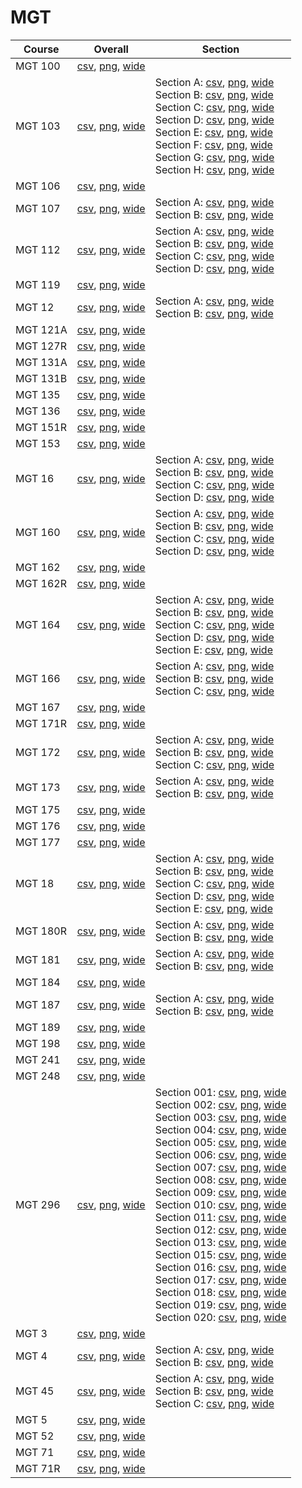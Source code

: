 # MGT

| Course | Overall | Section |
| ------ | ------- | ------- |
| MGT 100 | [csv](https://github.com/UCSD-Historical-Enrollment-Data/2024Winter/blob/main/overall/MGT%20100.csv), [png](https://raw.githubusercontent.com/UCSD-Historical-Enrollment-Data/2024Winter/main/plot_overall/MGT%20100.png), [wide](https://raw.githubusercontent.com/UCSD-Historical-Enrollment-Data/2024Winter/main/plot_overall_wide/MGT%20100.png) |  |
| MGT 103 | [csv](https://github.com/UCSD-Historical-Enrollment-Data/2024Winter/blob/main/overall/MGT%20103.csv), [png](https://raw.githubusercontent.com/UCSD-Historical-Enrollment-Data/2024Winter/main/plot_overall/MGT%20103.png), [wide](https://raw.githubusercontent.com/UCSD-Historical-Enrollment-Data/2024Winter/main/plot_overall_wide/MGT%20103.png) | Section A: [csv](https://github.com/UCSD-Historical-Enrollment-Data/2024Winter/blob/main/section/MGT%20103_A.csv), [png](https://raw.githubusercontent.com/UCSD-Historical-Enrollment-Data/2024Winter/main/plot_section/MGT%20103_A.png), [wide](https://raw.githubusercontent.com/UCSD-Historical-Enrollment-Data/2024Winter/main/plot_section_wide/MGT%20103_A.png)<br>Section B: [csv](https://github.com/UCSD-Historical-Enrollment-Data/2024Winter/blob/main/section/MGT%20103_B.csv), [png](https://raw.githubusercontent.com/UCSD-Historical-Enrollment-Data/2024Winter/main/plot_section/MGT%20103_B.png), [wide](https://raw.githubusercontent.com/UCSD-Historical-Enrollment-Data/2024Winter/main/plot_section_wide/MGT%20103_B.png)<br>Section C: [csv](https://github.com/UCSD-Historical-Enrollment-Data/2024Winter/blob/main/section/MGT%20103_C.csv), [png](https://raw.githubusercontent.com/UCSD-Historical-Enrollment-Data/2024Winter/main/plot_section/MGT%20103_C.png), [wide](https://raw.githubusercontent.com/UCSD-Historical-Enrollment-Data/2024Winter/main/plot_section_wide/MGT%20103_C.png)<br>Section D: [csv](https://github.com/UCSD-Historical-Enrollment-Data/2024Winter/blob/main/section/MGT%20103_D.csv), [png](https://raw.githubusercontent.com/UCSD-Historical-Enrollment-Data/2024Winter/main/plot_section/MGT%20103_D.png), [wide](https://raw.githubusercontent.com/UCSD-Historical-Enrollment-Data/2024Winter/main/plot_section_wide/MGT%20103_D.png)<br>Section E: [csv](https://github.com/UCSD-Historical-Enrollment-Data/2024Winter/blob/main/section/MGT%20103_E.csv), [png](https://raw.githubusercontent.com/UCSD-Historical-Enrollment-Data/2024Winter/main/plot_section/MGT%20103_E.png), [wide](https://raw.githubusercontent.com/UCSD-Historical-Enrollment-Data/2024Winter/main/plot_section_wide/MGT%20103_E.png)<br>Section F: [csv](https://github.com/UCSD-Historical-Enrollment-Data/2024Winter/blob/main/section/MGT%20103_F.csv), [png](https://raw.githubusercontent.com/UCSD-Historical-Enrollment-Data/2024Winter/main/plot_section/MGT%20103_F.png), [wide](https://raw.githubusercontent.com/UCSD-Historical-Enrollment-Data/2024Winter/main/plot_section_wide/MGT%20103_F.png)<br>Section G: [csv](https://github.com/UCSD-Historical-Enrollment-Data/2024Winter/blob/main/section/MGT%20103_G.csv), [png](https://raw.githubusercontent.com/UCSD-Historical-Enrollment-Data/2024Winter/main/plot_section/MGT%20103_G.png), [wide](https://raw.githubusercontent.com/UCSD-Historical-Enrollment-Data/2024Winter/main/plot_section_wide/MGT%20103_G.png)<br>Section H: [csv](https://github.com/UCSD-Historical-Enrollment-Data/2024Winter/blob/main/section/MGT%20103_H.csv), [png](https://raw.githubusercontent.com/UCSD-Historical-Enrollment-Data/2024Winter/main/plot_section/MGT%20103_H.png), [wide](https://raw.githubusercontent.com/UCSD-Historical-Enrollment-Data/2024Winter/main/plot_section_wide/MGT%20103_H.png) |
| MGT 106 | [csv](https://github.com/UCSD-Historical-Enrollment-Data/2024Winter/blob/main/overall/MGT%20106.csv), [png](https://raw.githubusercontent.com/UCSD-Historical-Enrollment-Data/2024Winter/main/plot_overall/MGT%20106.png), [wide](https://raw.githubusercontent.com/UCSD-Historical-Enrollment-Data/2024Winter/main/plot_overall_wide/MGT%20106.png) |  |
| MGT 107 | [csv](https://github.com/UCSD-Historical-Enrollment-Data/2024Winter/blob/main/overall/MGT%20107.csv), [png](https://raw.githubusercontent.com/UCSD-Historical-Enrollment-Data/2024Winter/main/plot_overall/MGT%20107.png), [wide](https://raw.githubusercontent.com/UCSD-Historical-Enrollment-Data/2024Winter/main/plot_overall_wide/MGT%20107.png) | Section A: [csv](https://github.com/UCSD-Historical-Enrollment-Data/2024Winter/blob/main/section/MGT%20107_A.csv), [png](https://raw.githubusercontent.com/UCSD-Historical-Enrollment-Data/2024Winter/main/plot_section/MGT%20107_A.png), [wide](https://raw.githubusercontent.com/UCSD-Historical-Enrollment-Data/2024Winter/main/plot_section_wide/MGT%20107_A.png)<br>Section B: [csv](https://github.com/UCSD-Historical-Enrollment-Data/2024Winter/blob/main/section/MGT%20107_B.csv), [png](https://raw.githubusercontent.com/UCSD-Historical-Enrollment-Data/2024Winter/main/plot_section/MGT%20107_B.png), [wide](https://raw.githubusercontent.com/UCSD-Historical-Enrollment-Data/2024Winter/main/plot_section_wide/MGT%20107_B.png) |
| MGT 112 | [csv](https://github.com/UCSD-Historical-Enrollment-Data/2024Winter/blob/main/overall/MGT%20112.csv), [png](https://raw.githubusercontent.com/UCSD-Historical-Enrollment-Data/2024Winter/main/plot_overall/MGT%20112.png), [wide](https://raw.githubusercontent.com/UCSD-Historical-Enrollment-Data/2024Winter/main/plot_overall_wide/MGT%20112.png) | Section A: [csv](https://github.com/UCSD-Historical-Enrollment-Data/2024Winter/blob/main/section/MGT%20112_A.csv), [png](https://raw.githubusercontent.com/UCSD-Historical-Enrollment-Data/2024Winter/main/plot_section/MGT%20112_A.png), [wide](https://raw.githubusercontent.com/UCSD-Historical-Enrollment-Data/2024Winter/main/plot_section_wide/MGT%20112_A.png)<br>Section B: [csv](https://github.com/UCSD-Historical-Enrollment-Data/2024Winter/blob/main/section/MGT%20112_B.csv), [png](https://raw.githubusercontent.com/UCSD-Historical-Enrollment-Data/2024Winter/main/plot_section/MGT%20112_B.png), [wide](https://raw.githubusercontent.com/UCSD-Historical-Enrollment-Data/2024Winter/main/plot_section_wide/MGT%20112_B.png)<br>Section C: [csv](https://github.com/UCSD-Historical-Enrollment-Data/2024Winter/blob/main/section/MGT%20112_C.csv), [png](https://raw.githubusercontent.com/UCSD-Historical-Enrollment-Data/2024Winter/main/plot_section/MGT%20112_C.png), [wide](https://raw.githubusercontent.com/UCSD-Historical-Enrollment-Data/2024Winter/main/plot_section_wide/MGT%20112_C.png)<br>Section D: [csv](https://github.com/UCSD-Historical-Enrollment-Data/2024Winter/blob/main/section/MGT%20112_D.csv), [png](https://raw.githubusercontent.com/UCSD-Historical-Enrollment-Data/2024Winter/main/plot_section/MGT%20112_D.png), [wide](https://raw.githubusercontent.com/UCSD-Historical-Enrollment-Data/2024Winter/main/plot_section_wide/MGT%20112_D.png) |
| MGT 119 | [csv](https://github.com/UCSD-Historical-Enrollment-Data/2024Winter/blob/main/overall/MGT%20119.csv), [png](https://raw.githubusercontent.com/UCSD-Historical-Enrollment-Data/2024Winter/main/plot_overall/MGT%20119.png), [wide](https://raw.githubusercontent.com/UCSD-Historical-Enrollment-Data/2024Winter/main/plot_overall_wide/MGT%20119.png) |  |
| MGT 12 | [csv](https://github.com/UCSD-Historical-Enrollment-Data/2024Winter/blob/main/overall/MGT%2012.csv), [png](https://raw.githubusercontent.com/UCSD-Historical-Enrollment-Data/2024Winter/main/plot_overall/MGT%2012.png), [wide](https://raw.githubusercontent.com/UCSD-Historical-Enrollment-Data/2024Winter/main/plot_overall_wide/MGT%2012.png) | Section A: [csv](https://github.com/UCSD-Historical-Enrollment-Data/2024Winter/blob/main/section/MGT%2012_A.csv), [png](https://raw.githubusercontent.com/UCSD-Historical-Enrollment-Data/2024Winter/main/plot_section/MGT%2012_A.png), [wide](https://raw.githubusercontent.com/UCSD-Historical-Enrollment-Data/2024Winter/main/plot_section_wide/MGT%2012_A.png)<br>Section B: [csv](https://github.com/UCSD-Historical-Enrollment-Data/2024Winter/blob/main/section/MGT%2012_B.csv), [png](https://raw.githubusercontent.com/UCSD-Historical-Enrollment-Data/2024Winter/main/plot_section/MGT%2012_B.png), [wide](https://raw.githubusercontent.com/UCSD-Historical-Enrollment-Data/2024Winter/main/plot_section_wide/MGT%2012_B.png) |
| MGT 121A | [csv](https://github.com/UCSD-Historical-Enrollment-Data/2024Winter/blob/main/overall/MGT%20121A.csv), [png](https://raw.githubusercontent.com/UCSD-Historical-Enrollment-Data/2024Winter/main/plot_overall/MGT%20121A.png), [wide](https://raw.githubusercontent.com/UCSD-Historical-Enrollment-Data/2024Winter/main/plot_overall_wide/MGT%20121A.png) |  |
| MGT 127R | [csv](https://github.com/UCSD-Historical-Enrollment-Data/2024Winter/blob/main/overall/MGT%20127R.csv), [png](https://raw.githubusercontent.com/UCSD-Historical-Enrollment-Data/2024Winter/main/plot_overall/MGT%20127R.png), [wide](https://raw.githubusercontent.com/UCSD-Historical-Enrollment-Data/2024Winter/main/plot_overall_wide/MGT%20127R.png) |  |
| MGT 131A | [csv](https://github.com/UCSD-Historical-Enrollment-Data/2024Winter/blob/main/overall/MGT%20131A.csv), [png](https://raw.githubusercontent.com/UCSD-Historical-Enrollment-Data/2024Winter/main/plot_overall/MGT%20131A.png), [wide](https://raw.githubusercontent.com/UCSD-Historical-Enrollment-Data/2024Winter/main/plot_overall_wide/MGT%20131A.png) |  |
| MGT 131B | [csv](https://github.com/UCSD-Historical-Enrollment-Data/2024Winter/blob/main/overall/MGT%20131B.csv), [png](https://raw.githubusercontent.com/UCSD-Historical-Enrollment-Data/2024Winter/main/plot_overall/MGT%20131B.png), [wide](https://raw.githubusercontent.com/UCSD-Historical-Enrollment-Data/2024Winter/main/plot_overall_wide/MGT%20131B.png) |  |
| MGT 135 | [csv](https://github.com/UCSD-Historical-Enrollment-Data/2024Winter/blob/main/overall/MGT%20135.csv), [png](https://raw.githubusercontent.com/UCSD-Historical-Enrollment-Data/2024Winter/main/plot_overall/MGT%20135.png), [wide](https://raw.githubusercontent.com/UCSD-Historical-Enrollment-Data/2024Winter/main/plot_overall_wide/MGT%20135.png) |  |
| MGT 136 | [csv](https://github.com/UCSD-Historical-Enrollment-Data/2024Winter/blob/main/overall/MGT%20136.csv), [png](https://raw.githubusercontent.com/UCSD-Historical-Enrollment-Data/2024Winter/main/plot_overall/MGT%20136.png), [wide](https://raw.githubusercontent.com/UCSD-Historical-Enrollment-Data/2024Winter/main/plot_overall_wide/MGT%20136.png) |  |
| MGT 151R | [csv](https://github.com/UCSD-Historical-Enrollment-Data/2024Winter/blob/main/overall/MGT%20151R.csv), [png](https://raw.githubusercontent.com/UCSD-Historical-Enrollment-Data/2024Winter/main/plot_overall/MGT%20151R.png), [wide](https://raw.githubusercontent.com/UCSD-Historical-Enrollment-Data/2024Winter/main/plot_overall_wide/MGT%20151R.png) |  |
| MGT 153 | [csv](https://github.com/UCSD-Historical-Enrollment-Data/2024Winter/blob/main/overall/MGT%20153.csv), [png](https://raw.githubusercontent.com/UCSD-Historical-Enrollment-Data/2024Winter/main/plot_overall/MGT%20153.png), [wide](https://raw.githubusercontent.com/UCSD-Historical-Enrollment-Data/2024Winter/main/plot_overall_wide/MGT%20153.png) |  |
| MGT 16 | [csv](https://github.com/UCSD-Historical-Enrollment-Data/2024Winter/blob/main/overall/MGT%2016.csv), [png](https://raw.githubusercontent.com/UCSD-Historical-Enrollment-Data/2024Winter/main/plot_overall/MGT%2016.png), [wide](https://raw.githubusercontent.com/UCSD-Historical-Enrollment-Data/2024Winter/main/plot_overall_wide/MGT%2016.png) | Section A: [csv](https://github.com/UCSD-Historical-Enrollment-Data/2024Winter/blob/main/section/MGT%2016_A.csv), [png](https://raw.githubusercontent.com/UCSD-Historical-Enrollment-Data/2024Winter/main/plot_section/MGT%2016_A.png), [wide](https://raw.githubusercontent.com/UCSD-Historical-Enrollment-Data/2024Winter/main/plot_section_wide/MGT%2016_A.png)<br>Section B: [csv](https://github.com/UCSD-Historical-Enrollment-Data/2024Winter/blob/main/section/MGT%2016_B.csv), [png](https://raw.githubusercontent.com/UCSD-Historical-Enrollment-Data/2024Winter/main/plot_section/MGT%2016_B.png), [wide](https://raw.githubusercontent.com/UCSD-Historical-Enrollment-Data/2024Winter/main/plot_section_wide/MGT%2016_B.png)<br>Section C: [csv](https://github.com/UCSD-Historical-Enrollment-Data/2024Winter/blob/main/section/MGT%2016_C.csv), [png](https://raw.githubusercontent.com/UCSD-Historical-Enrollment-Data/2024Winter/main/plot_section/MGT%2016_C.png), [wide](https://raw.githubusercontent.com/UCSD-Historical-Enrollment-Data/2024Winter/main/plot_section_wide/MGT%2016_C.png)<br>Section D: [csv](https://github.com/UCSD-Historical-Enrollment-Data/2024Winter/blob/main/section/MGT%2016_D.csv), [png](https://raw.githubusercontent.com/UCSD-Historical-Enrollment-Data/2024Winter/main/plot_section/MGT%2016_D.png), [wide](https://raw.githubusercontent.com/UCSD-Historical-Enrollment-Data/2024Winter/main/plot_section_wide/MGT%2016_D.png) |
| MGT 160 | [csv](https://github.com/UCSD-Historical-Enrollment-Data/2024Winter/blob/main/overall/MGT%20160.csv), [png](https://raw.githubusercontent.com/UCSD-Historical-Enrollment-Data/2024Winter/main/plot_overall/MGT%20160.png), [wide](https://raw.githubusercontent.com/UCSD-Historical-Enrollment-Data/2024Winter/main/plot_overall_wide/MGT%20160.png) | Section A: [csv](https://github.com/UCSD-Historical-Enrollment-Data/2024Winter/blob/main/section/MGT%20160_A.csv), [png](https://raw.githubusercontent.com/UCSD-Historical-Enrollment-Data/2024Winter/main/plot_section/MGT%20160_A.png), [wide](https://raw.githubusercontent.com/UCSD-Historical-Enrollment-Data/2024Winter/main/plot_section_wide/MGT%20160_A.png)<br>Section B: [csv](https://github.com/UCSD-Historical-Enrollment-Data/2024Winter/blob/main/section/MGT%20160_B.csv), [png](https://raw.githubusercontent.com/UCSD-Historical-Enrollment-Data/2024Winter/main/plot_section/MGT%20160_B.png), [wide](https://raw.githubusercontent.com/UCSD-Historical-Enrollment-Data/2024Winter/main/plot_section_wide/MGT%20160_B.png)<br>Section C: [csv](https://github.com/UCSD-Historical-Enrollment-Data/2024Winter/blob/main/section/MGT%20160_C.csv), [png](https://raw.githubusercontent.com/UCSD-Historical-Enrollment-Data/2024Winter/main/plot_section/MGT%20160_C.png), [wide](https://raw.githubusercontent.com/UCSD-Historical-Enrollment-Data/2024Winter/main/plot_section_wide/MGT%20160_C.png)<br>Section D: [csv](https://github.com/UCSD-Historical-Enrollment-Data/2024Winter/blob/main/section/MGT%20160_D.csv), [png](https://raw.githubusercontent.com/UCSD-Historical-Enrollment-Data/2024Winter/main/plot_section/MGT%20160_D.png), [wide](https://raw.githubusercontent.com/UCSD-Historical-Enrollment-Data/2024Winter/main/plot_section_wide/MGT%20160_D.png) |
| MGT 162 | [csv](https://github.com/UCSD-Historical-Enrollment-Data/2024Winter/blob/main/overall/MGT%20162.csv), [png](https://raw.githubusercontent.com/UCSD-Historical-Enrollment-Data/2024Winter/main/plot_overall/MGT%20162.png), [wide](https://raw.githubusercontent.com/UCSD-Historical-Enrollment-Data/2024Winter/main/plot_overall_wide/MGT%20162.png) |  |
| MGT 162R | [csv](https://github.com/UCSD-Historical-Enrollment-Data/2024Winter/blob/main/overall/MGT%20162R.csv), [png](https://raw.githubusercontent.com/UCSD-Historical-Enrollment-Data/2024Winter/main/plot_overall/MGT%20162R.png), [wide](https://raw.githubusercontent.com/UCSD-Historical-Enrollment-Data/2024Winter/main/plot_overall_wide/MGT%20162R.png) |  |
| MGT 164 | [csv](https://github.com/UCSD-Historical-Enrollment-Data/2024Winter/blob/main/overall/MGT%20164.csv), [png](https://raw.githubusercontent.com/UCSD-Historical-Enrollment-Data/2024Winter/main/plot_overall/MGT%20164.png), [wide](https://raw.githubusercontent.com/UCSD-Historical-Enrollment-Data/2024Winter/main/plot_overall_wide/MGT%20164.png) | Section A: [csv](https://github.com/UCSD-Historical-Enrollment-Data/2024Winter/blob/main/section/MGT%20164_A.csv), [png](https://raw.githubusercontent.com/UCSD-Historical-Enrollment-Data/2024Winter/main/plot_section/MGT%20164_A.png), [wide](https://raw.githubusercontent.com/UCSD-Historical-Enrollment-Data/2024Winter/main/plot_section_wide/MGT%20164_A.png)<br>Section B: [csv](https://github.com/UCSD-Historical-Enrollment-Data/2024Winter/blob/main/section/MGT%20164_B.csv), [png](https://raw.githubusercontent.com/UCSD-Historical-Enrollment-Data/2024Winter/main/plot_section/MGT%20164_B.png), [wide](https://raw.githubusercontent.com/UCSD-Historical-Enrollment-Data/2024Winter/main/plot_section_wide/MGT%20164_B.png)<br>Section C: [csv](https://github.com/UCSD-Historical-Enrollment-Data/2024Winter/blob/main/section/MGT%20164_C.csv), [png](https://raw.githubusercontent.com/UCSD-Historical-Enrollment-Data/2024Winter/main/plot_section/MGT%20164_C.png), [wide](https://raw.githubusercontent.com/UCSD-Historical-Enrollment-Data/2024Winter/main/plot_section_wide/MGT%20164_C.png)<br>Section D: [csv](https://github.com/UCSD-Historical-Enrollment-Data/2024Winter/blob/main/section/MGT%20164_D.csv), [png](https://raw.githubusercontent.com/UCSD-Historical-Enrollment-Data/2024Winter/main/plot_section/MGT%20164_D.png), [wide](https://raw.githubusercontent.com/UCSD-Historical-Enrollment-Data/2024Winter/main/plot_section_wide/MGT%20164_D.png)<br>Section E: [csv](https://github.com/UCSD-Historical-Enrollment-Data/2024Winter/blob/main/section/MGT%20164_E.csv), [png](https://raw.githubusercontent.com/UCSD-Historical-Enrollment-Data/2024Winter/main/plot_section/MGT%20164_E.png), [wide](https://raw.githubusercontent.com/UCSD-Historical-Enrollment-Data/2024Winter/main/plot_section_wide/MGT%20164_E.png) |
| MGT 166 | [csv](https://github.com/UCSD-Historical-Enrollment-Data/2024Winter/blob/main/overall/MGT%20166.csv), [png](https://raw.githubusercontent.com/UCSD-Historical-Enrollment-Data/2024Winter/main/plot_overall/MGT%20166.png), [wide](https://raw.githubusercontent.com/UCSD-Historical-Enrollment-Data/2024Winter/main/plot_overall_wide/MGT%20166.png) | Section A: [csv](https://github.com/UCSD-Historical-Enrollment-Data/2024Winter/blob/main/section/MGT%20166_A.csv), [png](https://raw.githubusercontent.com/UCSD-Historical-Enrollment-Data/2024Winter/main/plot_section/MGT%20166_A.png), [wide](https://raw.githubusercontent.com/UCSD-Historical-Enrollment-Data/2024Winter/main/plot_section_wide/MGT%20166_A.png)<br>Section B: [csv](https://github.com/UCSD-Historical-Enrollment-Data/2024Winter/blob/main/section/MGT%20166_B.csv), [png](https://raw.githubusercontent.com/UCSD-Historical-Enrollment-Data/2024Winter/main/plot_section/MGT%20166_B.png), [wide](https://raw.githubusercontent.com/UCSD-Historical-Enrollment-Data/2024Winter/main/plot_section_wide/MGT%20166_B.png)<br>Section C: [csv](https://github.com/UCSD-Historical-Enrollment-Data/2024Winter/blob/main/section/MGT%20166_C.csv), [png](https://raw.githubusercontent.com/UCSD-Historical-Enrollment-Data/2024Winter/main/plot_section/MGT%20166_C.png), [wide](https://raw.githubusercontent.com/UCSD-Historical-Enrollment-Data/2024Winter/main/plot_section_wide/MGT%20166_C.png) |
| MGT 167 | [csv](https://github.com/UCSD-Historical-Enrollment-Data/2024Winter/blob/main/overall/MGT%20167.csv), [png](https://raw.githubusercontent.com/UCSD-Historical-Enrollment-Data/2024Winter/main/plot_overall/MGT%20167.png), [wide](https://raw.githubusercontent.com/UCSD-Historical-Enrollment-Data/2024Winter/main/plot_overall_wide/MGT%20167.png) |  |
| MGT 171R | [csv](https://github.com/UCSD-Historical-Enrollment-Data/2024Winter/blob/main/overall/MGT%20171R.csv), [png](https://raw.githubusercontent.com/UCSD-Historical-Enrollment-Data/2024Winter/main/plot_overall/MGT%20171R.png), [wide](https://raw.githubusercontent.com/UCSD-Historical-Enrollment-Data/2024Winter/main/plot_overall_wide/MGT%20171R.png) |  |
| MGT 172 | [csv](https://github.com/UCSD-Historical-Enrollment-Data/2024Winter/blob/main/overall/MGT%20172.csv), [png](https://raw.githubusercontent.com/UCSD-Historical-Enrollment-Data/2024Winter/main/plot_overall/MGT%20172.png), [wide](https://raw.githubusercontent.com/UCSD-Historical-Enrollment-Data/2024Winter/main/plot_overall_wide/MGT%20172.png) | Section A: [csv](https://github.com/UCSD-Historical-Enrollment-Data/2024Winter/blob/main/section/MGT%20172_A.csv), [png](https://raw.githubusercontent.com/UCSD-Historical-Enrollment-Data/2024Winter/main/plot_section/MGT%20172_A.png), [wide](https://raw.githubusercontent.com/UCSD-Historical-Enrollment-Data/2024Winter/main/plot_section_wide/MGT%20172_A.png)<br>Section B: [csv](https://github.com/UCSD-Historical-Enrollment-Data/2024Winter/blob/main/section/MGT%20172_B.csv), [png](https://raw.githubusercontent.com/UCSD-Historical-Enrollment-Data/2024Winter/main/plot_section/MGT%20172_B.png), [wide](https://raw.githubusercontent.com/UCSD-Historical-Enrollment-Data/2024Winter/main/plot_section_wide/MGT%20172_B.png)<br>Section C: [csv](https://github.com/UCSD-Historical-Enrollment-Data/2024Winter/blob/main/section/MGT%20172_C.csv), [png](https://raw.githubusercontent.com/UCSD-Historical-Enrollment-Data/2024Winter/main/plot_section/MGT%20172_C.png), [wide](https://raw.githubusercontent.com/UCSD-Historical-Enrollment-Data/2024Winter/main/plot_section_wide/MGT%20172_C.png) |
| MGT 173 | [csv](https://github.com/UCSD-Historical-Enrollment-Data/2024Winter/blob/main/overall/MGT%20173.csv), [png](https://raw.githubusercontent.com/UCSD-Historical-Enrollment-Data/2024Winter/main/plot_overall/MGT%20173.png), [wide](https://raw.githubusercontent.com/UCSD-Historical-Enrollment-Data/2024Winter/main/plot_overall_wide/MGT%20173.png) | Section A: [csv](https://github.com/UCSD-Historical-Enrollment-Data/2024Winter/blob/main/section/MGT%20173_A.csv), [png](https://raw.githubusercontent.com/UCSD-Historical-Enrollment-Data/2024Winter/main/plot_section/MGT%20173_A.png), [wide](https://raw.githubusercontent.com/UCSD-Historical-Enrollment-Data/2024Winter/main/plot_section_wide/MGT%20173_A.png)<br>Section B: [csv](https://github.com/UCSD-Historical-Enrollment-Data/2024Winter/blob/main/section/MGT%20173_B.csv), [png](https://raw.githubusercontent.com/UCSD-Historical-Enrollment-Data/2024Winter/main/plot_section/MGT%20173_B.png), [wide](https://raw.githubusercontent.com/UCSD-Historical-Enrollment-Data/2024Winter/main/plot_section_wide/MGT%20173_B.png) |
| MGT 175 | [csv](https://github.com/UCSD-Historical-Enrollment-Data/2024Winter/blob/main/overall/MGT%20175.csv), [png](https://raw.githubusercontent.com/UCSD-Historical-Enrollment-Data/2024Winter/main/plot_overall/MGT%20175.png), [wide](https://raw.githubusercontent.com/UCSD-Historical-Enrollment-Data/2024Winter/main/plot_overall_wide/MGT%20175.png) |  |
| MGT 176 | [csv](https://github.com/UCSD-Historical-Enrollment-Data/2024Winter/blob/main/overall/MGT%20176.csv), [png](https://raw.githubusercontent.com/UCSD-Historical-Enrollment-Data/2024Winter/main/plot_overall/MGT%20176.png), [wide](https://raw.githubusercontent.com/UCSD-Historical-Enrollment-Data/2024Winter/main/plot_overall_wide/MGT%20176.png) |  |
| MGT 177 | [csv](https://github.com/UCSD-Historical-Enrollment-Data/2024Winter/blob/main/overall/MGT%20177.csv), [png](https://raw.githubusercontent.com/UCSD-Historical-Enrollment-Data/2024Winter/main/plot_overall/MGT%20177.png), [wide](https://raw.githubusercontent.com/UCSD-Historical-Enrollment-Data/2024Winter/main/plot_overall_wide/MGT%20177.png) |  |
| MGT 18 | [csv](https://github.com/UCSD-Historical-Enrollment-Data/2024Winter/blob/main/overall/MGT%2018.csv), [png](https://raw.githubusercontent.com/UCSD-Historical-Enrollment-Data/2024Winter/main/plot_overall/MGT%2018.png), [wide](https://raw.githubusercontent.com/UCSD-Historical-Enrollment-Data/2024Winter/main/plot_overall_wide/MGT%2018.png) | Section A: [csv](https://github.com/UCSD-Historical-Enrollment-Data/2024Winter/blob/main/section/MGT%2018_A.csv), [png](https://raw.githubusercontent.com/UCSD-Historical-Enrollment-Data/2024Winter/main/plot_section/MGT%2018_A.png), [wide](https://raw.githubusercontent.com/UCSD-Historical-Enrollment-Data/2024Winter/main/plot_section_wide/MGT%2018_A.png)<br>Section B: [csv](https://github.com/UCSD-Historical-Enrollment-Data/2024Winter/blob/main/section/MGT%2018_B.csv), [png](https://raw.githubusercontent.com/UCSD-Historical-Enrollment-Data/2024Winter/main/plot_section/MGT%2018_B.png), [wide](https://raw.githubusercontent.com/UCSD-Historical-Enrollment-Data/2024Winter/main/plot_section_wide/MGT%2018_B.png)<br>Section C: [csv](https://github.com/UCSD-Historical-Enrollment-Data/2024Winter/blob/main/section/MGT%2018_C.csv), [png](https://raw.githubusercontent.com/UCSD-Historical-Enrollment-Data/2024Winter/main/plot_section/MGT%2018_C.png), [wide](https://raw.githubusercontent.com/UCSD-Historical-Enrollment-Data/2024Winter/main/plot_section_wide/MGT%2018_C.png)<br>Section D: [csv](https://github.com/UCSD-Historical-Enrollment-Data/2024Winter/blob/main/section/MGT%2018_D.csv), [png](https://raw.githubusercontent.com/UCSD-Historical-Enrollment-Data/2024Winter/main/plot_section/MGT%2018_D.png), [wide](https://raw.githubusercontent.com/UCSD-Historical-Enrollment-Data/2024Winter/main/plot_section_wide/MGT%2018_D.png)<br>Section E: [csv](https://github.com/UCSD-Historical-Enrollment-Data/2024Winter/blob/main/section/MGT%2018_E.csv), [png](https://raw.githubusercontent.com/UCSD-Historical-Enrollment-Data/2024Winter/main/plot_section/MGT%2018_E.png), [wide](https://raw.githubusercontent.com/UCSD-Historical-Enrollment-Data/2024Winter/main/plot_section_wide/MGT%2018_E.png) |
| MGT 180R | [csv](https://github.com/UCSD-Historical-Enrollment-Data/2024Winter/blob/main/overall/MGT%20180R.csv), [png](https://raw.githubusercontent.com/UCSD-Historical-Enrollment-Data/2024Winter/main/plot_overall/MGT%20180R.png), [wide](https://raw.githubusercontent.com/UCSD-Historical-Enrollment-Data/2024Winter/main/plot_overall_wide/MGT%20180R.png) | Section A: [csv](https://github.com/UCSD-Historical-Enrollment-Data/2024Winter/blob/main/section/MGT%20180R_A.csv), [png](https://raw.githubusercontent.com/UCSD-Historical-Enrollment-Data/2024Winter/main/plot_section/MGT%20180R_A.png), [wide](https://raw.githubusercontent.com/UCSD-Historical-Enrollment-Data/2024Winter/main/plot_section_wide/MGT%20180R_A.png)<br>Section B: [csv](https://github.com/UCSD-Historical-Enrollment-Data/2024Winter/blob/main/section/MGT%20180R_B.csv), [png](https://raw.githubusercontent.com/UCSD-Historical-Enrollment-Data/2024Winter/main/plot_section/MGT%20180R_B.png), [wide](https://raw.githubusercontent.com/UCSD-Historical-Enrollment-Data/2024Winter/main/plot_section_wide/MGT%20180R_B.png) |
| MGT 181 | [csv](https://github.com/UCSD-Historical-Enrollment-Data/2024Winter/blob/main/overall/MGT%20181.csv), [png](https://raw.githubusercontent.com/UCSD-Historical-Enrollment-Data/2024Winter/main/plot_overall/MGT%20181.png), [wide](https://raw.githubusercontent.com/UCSD-Historical-Enrollment-Data/2024Winter/main/plot_overall_wide/MGT%20181.png) | Section A: [csv](https://github.com/UCSD-Historical-Enrollment-Data/2024Winter/blob/main/section/MGT%20181_A.csv), [png](https://raw.githubusercontent.com/UCSD-Historical-Enrollment-Data/2024Winter/main/plot_section/MGT%20181_A.png), [wide](https://raw.githubusercontent.com/UCSD-Historical-Enrollment-Data/2024Winter/main/plot_section_wide/MGT%20181_A.png)<br>Section B: [csv](https://github.com/UCSD-Historical-Enrollment-Data/2024Winter/blob/main/section/MGT%20181_B.csv), [png](https://raw.githubusercontent.com/UCSD-Historical-Enrollment-Data/2024Winter/main/plot_section/MGT%20181_B.png), [wide](https://raw.githubusercontent.com/UCSD-Historical-Enrollment-Data/2024Winter/main/plot_section_wide/MGT%20181_B.png) |
| MGT 184 | [csv](https://github.com/UCSD-Historical-Enrollment-Data/2024Winter/blob/main/overall/MGT%20184.csv), [png](https://raw.githubusercontent.com/UCSD-Historical-Enrollment-Data/2024Winter/main/plot_overall/MGT%20184.png), [wide](https://raw.githubusercontent.com/UCSD-Historical-Enrollment-Data/2024Winter/main/plot_overall_wide/MGT%20184.png) |  |
| MGT 187 | [csv](https://github.com/UCSD-Historical-Enrollment-Data/2024Winter/blob/main/overall/MGT%20187.csv), [png](https://raw.githubusercontent.com/UCSD-Historical-Enrollment-Data/2024Winter/main/plot_overall/MGT%20187.png), [wide](https://raw.githubusercontent.com/UCSD-Historical-Enrollment-Data/2024Winter/main/plot_overall_wide/MGT%20187.png) | Section A: [csv](https://github.com/UCSD-Historical-Enrollment-Data/2024Winter/blob/main/section/MGT%20187_A.csv), [png](https://raw.githubusercontent.com/UCSD-Historical-Enrollment-Data/2024Winter/main/plot_section/MGT%20187_A.png), [wide](https://raw.githubusercontent.com/UCSD-Historical-Enrollment-Data/2024Winter/main/plot_section_wide/MGT%20187_A.png)<br>Section B: [csv](https://github.com/UCSD-Historical-Enrollment-Data/2024Winter/blob/main/section/MGT%20187_B.csv), [png](https://raw.githubusercontent.com/UCSD-Historical-Enrollment-Data/2024Winter/main/plot_section/MGT%20187_B.png), [wide](https://raw.githubusercontent.com/UCSD-Historical-Enrollment-Data/2024Winter/main/plot_section_wide/MGT%20187_B.png) |
| MGT 189 | [csv](https://github.com/UCSD-Historical-Enrollment-Data/2024Winter/blob/main/overall/MGT%20189.csv), [png](https://raw.githubusercontent.com/UCSD-Historical-Enrollment-Data/2024Winter/main/plot_overall/MGT%20189.png), [wide](https://raw.githubusercontent.com/UCSD-Historical-Enrollment-Data/2024Winter/main/plot_overall_wide/MGT%20189.png) |  |
| MGT 198 | [csv](https://github.com/UCSD-Historical-Enrollment-Data/2024Winter/blob/main/overall/MGT%20198.csv), [png](https://raw.githubusercontent.com/UCSD-Historical-Enrollment-Data/2024Winter/main/plot_overall/MGT%20198.png), [wide](https://raw.githubusercontent.com/UCSD-Historical-Enrollment-Data/2024Winter/main/plot_overall_wide/MGT%20198.png) |  |
| MGT 241 | [csv](https://github.com/UCSD-Historical-Enrollment-Data/2024Winter/blob/main/overall/MGT%20241.csv), [png](https://raw.githubusercontent.com/UCSD-Historical-Enrollment-Data/2024Winter/main/plot_overall/MGT%20241.png), [wide](https://raw.githubusercontent.com/UCSD-Historical-Enrollment-Data/2024Winter/main/plot_overall_wide/MGT%20241.png) |  |
| MGT 248 | [csv](https://github.com/UCSD-Historical-Enrollment-Data/2024Winter/blob/main/overall/MGT%20248.csv), [png](https://raw.githubusercontent.com/UCSD-Historical-Enrollment-Data/2024Winter/main/plot_overall/MGT%20248.png), [wide](https://raw.githubusercontent.com/UCSD-Historical-Enrollment-Data/2024Winter/main/plot_overall_wide/MGT%20248.png) |  |
| MGT 296 | [csv](https://github.com/UCSD-Historical-Enrollment-Data/2024Winter/blob/main/overall/MGT%20296.csv), [png](https://raw.githubusercontent.com/UCSD-Historical-Enrollment-Data/2024Winter/main/plot_overall/MGT%20296.png), [wide](https://raw.githubusercontent.com/UCSD-Historical-Enrollment-Data/2024Winter/main/plot_overall_wide/MGT%20296.png) | Section 001: [csv](https://github.com/UCSD-Historical-Enrollment-Data/2024Winter/blob/main/section/MGT%20296_001.csv), [png](https://raw.githubusercontent.com/UCSD-Historical-Enrollment-Data/2024Winter/main/plot_section/MGT%20296_001.png), [wide](https://raw.githubusercontent.com/UCSD-Historical-Enrollment-Data/2024Winter/main/plot_section_wide/MGT%20296_001.png)<br>Section 002: [csv](https://github.com/UCSD-Historical-Enrollment-Data/2024Winter/blob/main/section/MGT%20296_002.csv), [png](https://raw.githubusercontent.com/UCSD-Historical-Enrollment-Data/2024Winter/main/plot_section/MGT%20296_002.png), [wide](https://raw.githubusercontent.com/UCSD-Historical-Enrollment-Data/2024Winter/main/plot_section_wide/MGT%20296_002.png)<br>Section 003: [csv](https://github.com/UCSD-Historical-Enrollment-Data/2024Winter/blob/main/section/MGT%20296_003.csv), [png](https://raw.githubusercontent.com/UCSD-Historical-Enrollment-Data/2024Winter/main/plot_section/MGT%20296_003.png), [wide](https://raw.githubusercontent.com/UCSD-Historical-Enrollment-Data/2024Winter/main/plot_section_wide/MGT%20296_003.png)<br>Section 004: [csv](https://github.com/UCSD-Historical-Enrollment-Data/2024Winter/blob/main/section/MGT%20296_004.csv), [png](https://raw.githubusercontent.com/UCSD-Historical-Enrollment-Data/2024Winter/main/plot_section/MGT%20296_004.png), [wide](https://raw.githubusercontent.com/UCSD-Historical-Enrollment-Data/2024Winter/main/plot_section_wide/MGT%20296_004.png)<br>Section 005: [csv](https://github.com/UCSD-Historical-Enrollment-Data/2024Winter/blob/main/section/MGT%20296_005.csv), [png](https://raw.githubusercontent.com/UCSD-Historical-Enrollment-Data/2024Winter/main/plot_section/MGT%20296_005.png), [wide](https://raw.githubusercontent.com/UCSD-Historical-Enrollment-Data/2024Winter/main/plot_section_wide/MGT%20296_005.png)<br>Section 006: [csv](https://github.com/UCSD-Historical-Enrollment-Data/2024Winter/blob/main/section/MGT%20296_006.csv), [png](https://raw.githubusercontent.com/UCSD-Historical-Enrollment-Data/2024Winter/main/plot_section/MGT%20296_006.png), [wide](https://raw.githubusercontent.com/UCSD-Historical-Enrollment-Data/2024Winter/main/plot_section_wide/MGT%20296_006.png)<br>Section 007: [csv](https://github.com/UCSD-Historical-Enrollment-Data/2024Winter/blob/main/section/MGT%20296_007.csv), [png](https://raw.githubusercontent.com/UCSD-Historical-Enrollment-Data/2024Winter/main/plot_section/MGT%20296_007.png), [wide](https://raw.githubusercontent.com/UCSD-Historical-Enrollment-Data/2024Winter/main/plot_section_wide/MGT%20296_007.png)<br>Section 008: [csv](https://github.com/UCSD-Historical-Enrollment-Data/2024Winter/blob/main/section/MGT%20296_008.csv), [png](https://raw.githubusercontent.com/UCSD-Historical-Enrollment-Data/2024Winter/main/plot_section/MGT%20296_008.png), [wide](https://raw.githubusercontent.com/UCSD-Historical-Enrollment-Data/2024Winter/main/plot_section_wide/MGT%20296_008.png)<br>Section 009: [csv](https://github.com/UCSD-Historical-Enrollment-Data/2024Winter/blob/main/section/MGT%20296_009.csv), [png](https://raw.githubusercontent.com/UCSD-Historical-Enrollment-Data/2024Winter/main/plot_section/MGT%20296_009.png), [wide](https://raw.githubusercontent.com/UCSD-Historical-Enrollment-Data/2024Winter/main/plot_section_wide/MGT%20296_009.png)<br>Section 010: [csv](https://github.com/UCSD-Historical-Enrollment-Data/2024Winter/blob/main/section/MGT%20296_010.csv), [png](https://raw.githubusercontent.com/UCSD-Historical-Enrollment-Data/2024Winter/main/plot_section/MGT%20296_010.png), [wide](https://raw.githubusercontent.com/UCSD-Historical-Enrollment-Data/2024Winter/main/plot_section_wide/MGT%20296_010.png)<br>Section 011: [csv](https://github.com/UCSD-Historical-Enrollment-Data/2024Winter/blob/main/section/MGT%20296_011.csv), [png](https://raw.githubusercontent.com/UCSD-Historical-Enrollment-Data/2024Winter/main/plot_section/MGT%20296_011.png), [wide](https://raw.githubusercontent.com/UCSD-Historical-Enrollment-Data/2024Winter/main/plot_section_wide/MGT%20296_011.png)<br>Section 012: [csv](https://github.com/UCSD-Historical-Enrollment-Data/2024Winter/blob/main/section/MGT%20296_012.csv), [png](https://raw.githubusercontent.com/UCSD-Historical-Enrollment-Data/2024Winter/main/plot_section/MGT%20296_012.png), [wide](https://raw.githubusercontent.com/UCSD-Historical-Enrollment-Data/2024Winter/main/plot_section_wide/MGT%20296_012.png)<br>Section 013: [csv](https://github.com/UCSD-Historical-Enrollment-Data/2024Winter/blob/main/section/MGT%20296_013.csv), [png](https://raw.githubusercontent.com/UCSD-Historical-Enrollment-Data/2024Winter/main/plot_section/MGT%20296_013.png), [wide](https://raw.githubusercontent.com/UCSD-Historical-Enrollment-Data/2024Winter/main/plot_section_wide/MGT%20296_013.png)<br>Section 015: [csv](https://github.com/UCSD-Historical-Enrollment-Data/2024Winter/blob/main/section/MGT%20296_015.csv), [png](https://raw.githubusercontent.com/UCSD-Historical-Enrollment-Data/2024Winter/main/plot_section/MGT%20296_015.png), [wide](https://raw.githubusercontent.com/UCSD-Historical-Enrollment-Data/2024Winter/main/plot_section_wide/MGT%20296_015.png)<br>Section 016: [csv](https://github.com/UCSD-Historical-Enrollment-Data/2024Winter/blob/main/section/MGT%20296_016.csv), [png](https://raw.githubusercontent.com/UCSD-Historical-Enrollment-Data/2024Winter/main/plot_section/MGT%20296_016.png), [wide](https://raw.githubusercontent.com/UCSD-Historical-Enrollment-Data/2024Winter/main/plot_section_wide/MGT%20296_016.png)<br>Section 017: [csv](https://github.com/UCSD-Historical-Enrollment-Data/2024Winter/blob/main/section/MGT%20296_017.csv), [png](https://raw.githubusercontent.com/UCSD-Historical-Enrollment-Data/2024Winter/main/plot_section/MGT%20296_017.png), [wide](https://raw.githubusercontent.com/UCSD-Historical-Enrollment-Data/2024Winter/main/plot_section_wide/MGT%20296_017.png)<br>Section 018: [csv](https://github.com/UCSD-Historical-Enrollment-Data/2024Winter/blob/main/section/MGT%20296_018.csv), [png](https://raw.githubusercontent.com/UCSD-Historical-Enrollment-Data/2024Winter/main/plot_section/MGT%20296_018.png), [wide](https://raw.githubusercontent.com/UCSD-Historical-Enrollment-Data/2024Winter/main/plot_section_wide/MGT%20296_018.png)<br>Section 019: [csv](https://github.com/UCSD-Historical-Enrollment-Data/2024Winter/blob/main/section/MGT%20296_019.csv), [png](https://raw.githubusercontent.com/UCSD-Historical-Enrollment-Data/2024Winter/main/plot_section/MGT%20296_019.png), [wide](https://raw.githubusercontent.com/UCSD-Historical-Enrollment-Data/2024Winter/main/plot_section_wide/MGT%20296_019.png)<br>Section 020: [csv](https://github.com/UCSD-Historical-Enrollment-Data/2024Winter/blob/main/section/MGT%20296_020.csv), [png](https://raw.githubusercontent.com/UCSD-Historical-Enrollment-Data/2024Winter/main/plot_section/MGT%20296_020.png), [wide](https://raw.githubusercontent.com/UCSD-Historical-Enrollment-Data/2024Winter/main/plot_section_wide/MGT%20296_020.png) |
| MGT 3 | [csv](https://github.com/UCSD-Historical-Enrollment-Data/2024Winter/blob/main/overall/MGT%203.csv), [png](https://raw.githubusercontent.com/UCSD-Historical-Enrollment-Data/2024Winter/main/plot_overall/MGT%203.png), [wide](https://raw.githubusercontent.com/UCSD-Historical-Enrollment-Data/2024Winter/main/plot_overall_wide/MGT%203.png) |  |
| MGT 4 | [csv](https://github.com/UCSD-Historical-Enrollment-Data/2024Winter/blob/main/overall/MGT%204.csv), [png](https://raw.githubusercontent.com/UCSD-Historical-Enrollment-Data/2024Winter/main/plot_overall/MGT%204.png), [wide](https://raw.githubusercontent.com/UCSD-Historical-Enrollment-Data/2024Winter/main/plot_overall_wide/MGT%204.png) | Section A: [csv](https://github.com/UCSD-Historical-Enrollment-Data/2024Winter/blob/main/section/MGT%204_A.csv), [png](https://raw.githubusercontent.com/UCSD-Historical-Enrollment-Data/2024Winter/main/plot_section/MGT%204_A.png), [wide](https://raw.githubusercontent.com/UCSD-Historical-Enrollment-Data/2024Winter/main/plot_section_wide/MGT%204_A.png)<br>Section B: [csv](https://github.com/UCSD-Historical-Enrollment-Data/2024Winter/blob/main/section/MGT%204_B.csv), [png](https://raw.githubusercontent.com/UCSD-Historical-Enrollment-Data/2024Winter/main/plot_section/MGT%204_B.png), [wide](https://raw.githubusercontent.com/UCSD-Historical-Enrollment-Data/2024Winter/main/plot_section_wide/MGT%204_B.png) |
| MGT 45 | [csv](https://github.com/UCSD-Historical-Enrollment-Data/2024Winter/blob/main/overall/MGT%2045.csv), [png](https://raw.githubusercontent.com/UCSD-Historical-Enrollment-Data/2024Winter/main/plot_overall/MGT%2045.png), [wide](https://raw.githubusercontent.com/UCSD-Historical-Enrollment-Data/2024Winter/main/plot_overall_wide/MGT%2045.png) | Section A: [csv](https://github.com/UCSD-Historical-Enrollment-Data/2024Winter/blob/main/section/MGT%2045_A.csv), [png](https://raw.githubusercontent.com/UCSD-Historical-Enrollment-Data/2024Winter/main/plot_section/MGT%2045_A.png), [wide](https://raw.githubusercontent.com/UCSD-Historical-Enrollment-Data/2024Winter/main/plot_section_wide/MGT%2045_A.png)<br>Section B: [csv](https://github.com/UCSD-Historical-Enrollment-Data/2024Winter/blob/main/section/MGT%2045_B.csv), [png](https://raw.githubusercontent.com/UCSD-Historical-Enrollment-Data/2024Winter/main/plot_section/MGT%2045_B.png), [wide](https://raw.githubusercontent.com/UCSD-Historical-Enrollment-Data/2024Winter/main/plot_section_wide/MGT%2045_B.png)<br>Section C: [csv](https://github.com/UCSD-Historical-Enrollment-Data/2024Winter/blob/main/section/MGT%2045_C.csv), [png](https://raw.githubusercontent.com/UCSD-Historical-Enrollment-Data/2024Winter/main/plot_section/MGT%2045_C.png), [wide](https://raw.githubusercontent.com/UCSD-Historical-Enrollment-Data/2024Winter/main/plot_section_wide/MGT%2045_C.png) |
| MGT 5 | [csv](https://github.com/UCSD-Historical-Enrollment-Data/2024Winter/blob/main/overall/MGT%205.csv), [png](https://raw.githubusercontent.com/UCSD-Historical-Enrollment-Data/2024Winter/main/plot_overall/MGT%205.png), [wide](https://raw.githubusercontent.com/UCSD-Historical-Enrollment-Data/2024Winter/main/plot_overall_wide/MGT%205.png) |  |
| MGT 52 | [csv](https://github.com/UCSD-Historical-Enrollment-Data/2024Winter/blob/main/overall/MGT%2052.csv), [png](https://raw.githubusercontent.com/UCSD-Historical-Enrollment-Data/2024Winter/main/plot_overall/MGT%2052.png), [wide](https://raw.githubusercontent.com/UCSD-Historical-Enrollment-Data/2024Winter/main/plot_overall_wide/MGT%2052.png) |  |
| MGT 71 | [csv](https://github.com/UCSD-Historical-Enrollment-Data/2024Winter/blob/main/overall/MGT%2071.csv), [png](https://raw.githubusercontent.com/UCSD-Historical-Enrollment-Data/2024Winter/main/plot_overall/MGT%2071.png), [wide](https://raw.githubusercontent.com/UCSD-Historical-Enrollment-Data/2024Winter/main/plot_overall_wide/MGT%2071.png) |  |
| MGT 71R | [csv](https://github.com/UCSD-Historical-Enrollment-Data/2024Winter/blob/main/overall/MGT%2071R.csv), [png](https://raw.githubusercontent.com/UCSD-Historical-Enrollment-Data/2024Winter/main/plot_overall/MGT%2071R.png), [wide](https://raw.githubusercontent.com/UCSD-Historical-Enrollment-Data/2024Winter/main/plot_overall_wide/MGT%2071R.png) |  |
